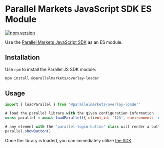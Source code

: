 # Parallel Markets JavaScript SDK ES Module

[![npm version](https://img.shields.io/npm/v/@parallelmarkets/overlay-loader.svg?style=flat-square)](https://www.npmjs.com/package/@parallelmarkets/overlay-loader)

Use the [Parallel Markets JavaScript SDK](https://developer.parallelmarkets.com/docs/javascript) as an ES module.

## Installation

Use `npm` to install the Parallel JS SDK module:

```sh
npm install @parallelmarkets/overlay-loader
```

## Usage

```js
import { loadParallel } from '@parallelmarkets/overlay-loader'

# load the parallel library with the given configuration information
const parallel = await loadParallel({ client_id: '123', environment: 'demo' })

# any element with the "parallel-login-button" class will render a button
parallel.showButton()
```

Once the library is loaded, you can immediately utilize [the SDK](https://developer.parallelmarkets.com/docs/javascript/sdk).
